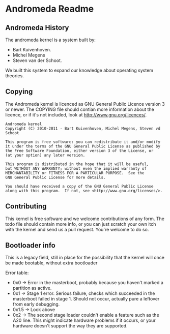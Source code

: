 Andromeda Readme
================

Andromeda History
-----------------

The andromeda kernel is a system built by:

 * Bart Kuivenhoven.
 * Michel Megens
 * Steven van der Schoot.

We built this system to expand our knowledge about operating system theories.

Copying
-------

The Andromeda kernel is licenced as GNU General Public Licence version 3 or
newer. The COPYING file should contian more information about the licence, or
if it's not included, look at http://www.gnu.org/licences/.

    Andromeda kernel
    Copyright (C) 2010-2011 - Bart Kuivenhoven, Michel Megens, Steven vd Schoot

    This program is free software: you can redistribute it and/or modify
    it under the terms of the GNU General Public License as published by
    the Free Software Foundation, either version 3 of the License, or
    (at your option) any later version.

    This program is distributed in the hope that it will be useful,
    but WITHOUT ANY WARRANTY; without even the implied warranty of
    MERCHANTABILITY or FITNESS FOR A PARTICULAR PURPOSE.  See the
    GNU General Public License for more details.

    You should have received a copy of the GNU General Public License
    along with this program.  If not, see <http://www.gnu.org/licenses/>.

Contributing
------------

This kernel is free software and we welcome contributions of any form. The todo
file should contain more info, or you can just scratch your own itch with the
kernel and send us a pull request. You're welcome to do so.

Bootloader info
---------------

This is a legacy field, still in place for the possibility that the kernel will
once be made bootable, without extra bootloader

Error table:

* 0x0 -> Error in the masterboot, probably because you haven't marked a partition 
    as active.
* 0x1 -> Stage 1 error. Serious failure, checks which succeeded in the masterboot 
    failed in stage 1. Should not occur, actually pure a leftover from early 
    debugging.
* 0x1.5 -> Look above
* 0x2 -> The second stage loader couldn't enable a feature such as the A20 line.
    This might indicate hardware problems if it occurs, or your hardware doesn't
    support the way they are supported.